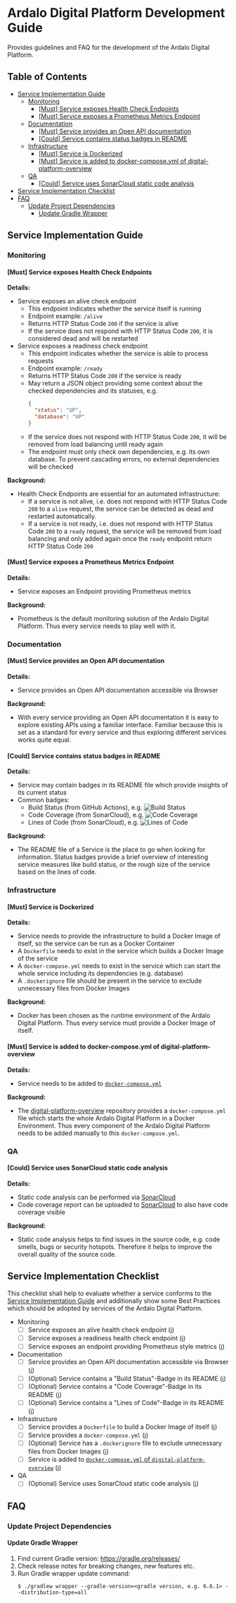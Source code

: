 # Ardalo Digital Platform Development Guide
Provides guidelines and FAQ for the development of the Ardalo Digital Platform.

## Table of Contents
* [Service Implementation Guide](#service-implementation-guide)
  * [Monitoring](#monitoring)
    * [\[Must\] Service exposes Health Check Endpoints](#must-service-exposes-health-check-endpoints)
    * [\[Must\] Service exposes a Prometheus Metrics Endpoint](#must-service-exposes-a-prometheus-metrics-endpoint)
  * [Documentation](#documentation)
    * [\[Must\] Service provides an Open API documentation](#must-service-provides-an-open-api-documentation)
    * [\[Could\] Service contains status badges in README](#could-service-contains-status-badges-in-readme)
  * [Infrastructure](#infrastructure)
    * [\[Must\] Service is Dockerized](#must-service-is-dockerized)
    * [\[Must\] Service is added to docker-compose.yml of digital-platform-overview](#must-service-is-added-to-docker-composeyml-of-digital-platform-overview)
  * [QA](#qa)
    * [\[Could\] Service uses SonarCloud static code analysis](#could-service-uses-sonarcloud-static-code-analysis)
* [Service Implementation Checklist](#service-implementation-checklist)
* [FAQ](#faq)
  * [Update Project Dependencies](#update-project-dependencies)
    * [Update Gradle Wrapper](#update-gradle-wrapper)

## Service Implementation Guide

### Monitoring

#### [Must] Service exposes Health Check Endpoints

**Details:**
* Service exposes an alive check endpoint
  * This endpoint indicates whether the service itself is running
  * Endpoint example: `/alive`
  * Returns HTTP Status Code `200` if the service is alive
  * If the service does not respond with HTTP Status Code `200`, it is considered dead and will be restarted
* Service exposes a readiness check endpoint
  * This endpoint indicates whether the service is able to process requests
  * Endpoint example: `/ready`
  * Returns HTTP Status Code `200` if the service is ready
  * May return a JSON object providing some context about the checked dependencies and its statuses, e.g.
    ```json
    {
      "status": "UP",
      "database": "UP"
    }
    ```
  * If the service does not respond with HTTP Status Code `200`, it will be removed from load balancing
    until ready again
  * The endpoint must only check own dependencies, e.g. its own database. To prevent cascading errors,
    no external dependencies will be checked

**Background:**
* Health Check Endpoints are essential for an automated infrastructure:
  * If a service is not alive, i.e. does not respond with HTTP Status Code `200` to a `alive` request,
    the service can be detected as dead and restarted automatically.
  * If a service is not ready, i.e. does not respond with HTTP Status Code `200` to a `ready` request,
    the service will be removed from load balancing and only added again once the `ready` endpoint
    return HTTP Status Code `200`

#### [Must] Service exposes a Prometheus Metrics Endpoint

**Details:**
* Service exposes an Endpoint providing Prometheus metrics

**Background:**
* Prometheus is the default monitoring solution of the Ardalo Digital Platform. Thus every service
  needs to play well with it.

### Documentation

#### [Must] Service provides an Open API documentation

**Details:**
* Service provides an Open API documentation accessible via Browser

**Background:**
* With every service providing an Open API documentation it is easy to explore existing APIs using
  a familiar interface. Familiar because this is set as a standard for every service and thus exploring
  different services works quite equal.

#### [Could] Service contains status badges in README

**Details:**
* Service may contain badges in its README file which provide insights of its current status
* Common badges:
  * Build Status (from GitHub Actions), e.g. ![Build Status](https://github.com/ardalo/platform-gateway/workflows/Build/badge.svg)
  * Code Coverage (from SonarCloud), e.g. ![Code Coverage](https://sonarcloud.io/api/project_badges/measure?project=ardalo_platform-gateway&metric=coverage)
  * Lines of Code (from SonarCloud), e.g. ![Lines of Code](https://sonarcloud.io/api/project_badges/measure?project=ardalo_platform-gateway&metric=ncloc)

**Background:**
* The README file of a Service is the place to go when looking for information. Status badges provide
  a brief overview of interesting service measures like build status, or the rough size of the service
  based on the lines of code.

### Infrastructure

#### [Must] Service is Dockerized

**Details:**
* Service needs to provide the infrastructure to build a Docker Image of itself, so the service
  can be run as a Docker Container
* A `Dockerfile` needs to exist in the service which builds a Docker Image of the service
* A `docker-compose.yml` needs to exist in the service which can start the whole service including its
  dependencies (e.g. database)
* A `.dockerignore` file should be present in the service to exclude unnecessary files from Docker Images

**Background:**
* Docker has been chosen as the runtime environment of the Ardalo Digital Platform. Thus every service
  must provide a Docker Image of itself.

#### [Must] Service is added to docker-compose.yml of digital-platform-overview

**Details:**
* Service needs to be added to [`docker-compose.yml`](https://github.com/ardalo/digital-platform-overview/blob/master/docker-compose.yml)

**Background:**
* The [digital-platform-overview](https://github.com/ardalo/digital-platform-overview) repository provides
  a `docker-compose.yml` file which starts the whole Ardalo Digital Platform in a Docker Environment. Thus
  every component of the Ardalo Digital Platform needs to be added manually to this `docker-compose.yml`.

### QA

#### [Could] Service uses SonarCloud static code analysis

**Details:**
* Static code analysis can be performed via [SonarCloud](https://sonarcloud.io/organizations/ardalo/projects)
* Code coverage report can be uploaded to [SonarCloud](https://sonarcloud.io/organizations/ardalo/projects) to
  also have code coverage visible

**Background:**
* Static code analysis helps to find issues in the source code, e.g. code smells, bugs or security hotspots.
  Therefore it helps to improve the overall quality of the source code.

## Service Implementation Checklist
This checklist shall help to evaluate whether a service conforms to the [Service Implementation Guide](#service-implementation-guide)
and additionally show some Best Practices which should be adopted by services of the Ardalo Digital Platform.

- Monitoring
  - [ ] Service exposes an alive health check endpoint ([ℹ](#must-service-exposes-health-check-endpoints))
  - [ ] Service exposes a readiness health check endpoint ([ℹ](#must-service-exposes-health-check-endpoints))
  - [ ] Service exposes an endpoint providing Prometheus style metrics ([ℹ](#must-service-exposes-a-prometheus-metrics-endpoint))
- Documentation
  - [ ] Service provides an Open API documentation accessible via Browser ([ℹ](#must-service-provides-an-open-api-documentation))
  - [ ] (Optional) Service contains a "Build Status"-Badge in its README ([ℹ](#could-service-contains-status-badges-in-readme))
  - [ ] (Optional) Service contains a "Code Coverage"-Badge in its README ([ℹ](#could-service-contains-status-badges-in-readme))
  - [ ] (Optional) Service contains a "Lines of Code"-Badge in its README ([ℹ](#could-service-contains-status-badges-in-readme))
- Infrastructure
  - [ ] Service provides a `Dockerfile` to build a Docker Image of itself ([ℹ](#must-service-is-dockerized))
  - [ ] Service provides a `docker-compose.yml` ([ℹ](#must-service-is-dockerized))
  - [ ] (Optional) Service has a `.dockerignore` file to exclude unnecessary files from Docker Images ([ℹ](#must-service-is-dockerized))
  - [ ] Service is added to [`docker-compose.yml` of `digital-platform-overview`](https://github.com/ardalo/digital-platform-overview/blob/master/docker-compose.yml)
    ([ℹ](#must-service-is-added-to-docker-composeyml-of-digital-platform-overview))
- QA
  - [ ] (Optional) Service uses SonarCloud static code analysis ([ℹ](#could-service-uses-sonarcloud-static-code-analysis))

## FAQ

### Update Project Dependencies

#### Update Gradle Wrapper

1. Find current Gradle version: https://gradle.org/releases/
2. Check release notes for breaking changes, new features etc.
3. Run Gradle wrapper update command:
    ```console
    $ ./gradlew wrapper --gradle-version=<gradle version, e.g. 6.6.1> --distribution-type=all
    ```
